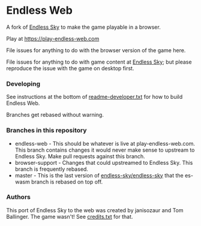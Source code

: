 # Endless Web

A fork of [Endless Sky](https://github.com/endless-sky) to make the game playable in a browser.

Play at https://play-endless-web.com

File issues for anything to do with the browser version of the game here.

File issues for anything to do with game content at [Endless Sky](https://github.com/endless-sky); but please reproduce the issue with the game on desktop first.

### Developing

See instructions at the bottom of [readme-developer.txt](readme-developer.txt) for how to build Endless Web.

Branches get rebased without warning.

### Branches in this repository

* endless-web - This should be whatever is live at play-endless-web.com. This branch contains changes it would never make sense to upstream to Endless Sky. Make pull requests against this branch.
* browser-support - Changes that could upstreamed to Endless Sky. This branch is frequently rebased.
* master - This is the last version of [endless-sky/endless-sky](https://github.com/endless-sky/endless-sky) that the es-wasm branch is rebased on top off.

### Authors

This port of Endless Sky to the web was created by janisozaur and Tom Ballinger. The game wasn't! See [credits.txt](credits.txt) for that.

